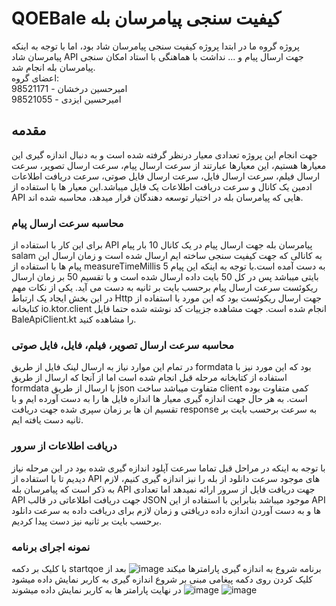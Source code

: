 # QOEBale کیفیت سنجی پیامرسان بله
پروژه گروه ما در ابتدا پروژه کیفیت سنجی پیامرسان شاد بود، اما با توجه به اینکه پیامرسان شاد API جهت ارسال پیام و ... نداشت با هماهنگی با استاد امکان سنجی پیامرسان بله انجام شد.
<br />
اعضای گروه:  <br />
امیرحسین درخشان - 98521171 <br />
امیرحسین ایزدی - 98521055 <br />

## مقدمه
جهت انجام این پروژه تعدادی معیار درنظر گرفته شده است و به دنبال اندازه گیری این معیارها هستیم، این معیارها عبارتند از سرعت ارسال پیام، سرعت ارسال تصویر، سرعت ارسال فیلم،
سرعت ارسال فایل، سرعت ارسال فایل صوتی، 
سرعت دریافت اطلاعات ادمین یک کانال و سرعت دریافت اطلاعات یک فایل میباشد.این معیار ها با استفاده از API هایی که پیامرسان بله در اختیار توسعه دهندگان قرار میدهد، محاسبه شده اند.
### محاسبه سرعت ارسال پیام
برای این کار با استفاده از API پیامرسان بله جهت ارسال پیام در یک کانال 10 بار پیام salam به کانالی که جهت کیفیت سنجی ساخته ایم ارسال شده است
و زمان ارسال این پیام ها با استفاده از  measureTimeMillis به دست آمده است.با توجه به اینکه این پیام 5 بایتی میباشد پس در کل 50 بایت داده ارسال شده است و با تقسیم 50 بر زمان ارسال 
ریکوئست سرعت ارسال پیام برحسب بایت بر ثانیه به دست می آید.
یکی از نکات مهم در این بخش ایجاد یک ارتباط Http جهت ارسال ریکوئست بود که این مورد با استفاده از کتابخانه io.ktor.client انجام شده است. جهت مشاهده جزییات کد نوشته شده حتما فایل BaleApiClient.kt را مشاهده کنید.
### محاسبه سرعت ارسال تصویر، فیلم، فایل، فایل صوتی
در تمام این موارد نیاز به ارسال لینک فایل از طریق formdata بود که این مورد نیز با استفاده از کتابخانه مرحله قبل انجام شده است اما از آنجا که ارسال از طریق formdata با ارسال از طریق json متفاوت
میباشد ساخت client کمی متفاوت بوده است. به هر حال جهت اندازه گیری معیار ها اندازه فایل ها را به دست آورده ایم و با تقسیم ان ها بر زمان سپری شده جهت دریافت response به سرعت برحسب بایت بر ثانیه دست یافته ایم.
### دریافت اطلاعات از سرور
با توجه به اینکه در مراحل قبل تماما سرعت آپلود اندازه گیری شده بود در این مرحله نیاز دیدیم تا با استفاده  از API های موجود سرعت دانلود از بله را نیز اندازه گیری کنیم، لازم به ذکر است که پیامرسان بله API جهت
دریافت فایل از سرور ارائه نمیدهد اما تعدادی API جهت دریافت اطلاعاتی در قالب JSON موجود میباشد بنابراین با استفاده از این API ها و به دست آوردن اندازه داده دریافتی و زمان لازم برای دریافت داده به سرعت دانلود 
برحسب بایت بر ثانیه نیز دست پیدا کردیم.
### نمونه اجرای برنامه
با کلیک بر دکمه startqoe برنامه شروع به اندازه گیری پارامترها میکند
![image](https://github.com/ahderakhshan/QOEBale/assets/56085287/3947e4be-fc9d-41a3-b90f-f987d53d2d1d)
بعد از کلیک کردن روی دکمه پیغامی مبنی بر شروع اندازه گیری به کاربر نمایش داده میشود
![image](https://github.com/ahderakhshan/QOEBale/assets/56085287/09ffd79a-e22a-4c17-ba20-ee83864de4e9)
در نهایت پارامتر ها به کاربر نمایش داده میشوند
![image](https://github.com/ahderakhshan/QOEBale/assets/56085287/b0de6d25-0e8a-40e4-8819-d8872f54a53f)



